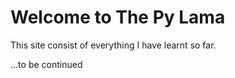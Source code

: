 # Welcome to The Py Lama

This site consist of everything I have learnt so far. 

...to be continued